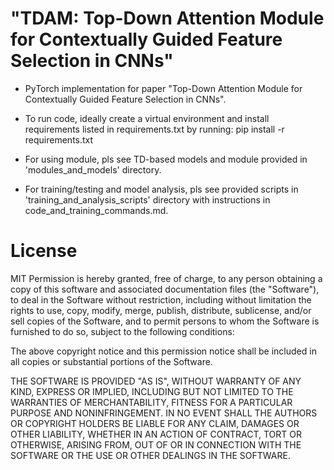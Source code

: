 # "TDAM: Top-Down Attention Module for Contextually Guided Feature Selection in CNNs" 

- PyTorch implementation for paper "Top-Down Attention Module for Contextually Guided Feature Selection in CNNs".

- To run code, ideally create a virtual environment and install requirements listed in requirements.txt by running: pip install -r requirements.txt

- For using module, pls see TD-based models and module provided in 'modules_and_models' directory.

- For training/testing and model analysis, pls see provided scripts in 'training_and_analysis_scripts' directory with instructions in code_and_training_commands.md.


# License
MIT
Permission is hereby granted, free of charge, to any person obtaining a copy
of this software and associated documentation files (the "Software"), to deal
in the Software without restriction, including without limitation the rights
to use, copy, modify, merge, publish, distribute, sublicense, and/or sell
copies of the Software, and to permit persons to whom the Software is
furnished to do so, subject to the following conditions:

The above copyright notice and this permission notice shall be included in all
copies or substantial portions of the Software.

THE SOFTWARE IS PROVIDED "AS IS", WITHOUT WARRANTY OF ANY KIND, EXPRESS OR
IMPLIED, INCLUDING BUT NOT LIMITED TO THE WARRANTIES OF MERCHANTABILITY,
FITNESS FOR A PARTICULAR PURPOSE AND NONINFRINGEMENT. IN NO EVENT SHALL THE
AUTHORS OR COPYRIGHT HOLDERS BE LIABLE FOR ANY CLAIM, DAMAGES OR OTHER
LIABILITY, WHETHER IN AN ACTION OF CONTRACT, TORT OR OTHERWISE, ARISING FROM,
OUT OF OR IN CONNECTION WITH THE SOFTWARE OR THE USE OR OTHER DEALINGS IN THE
SOFTWARE.
